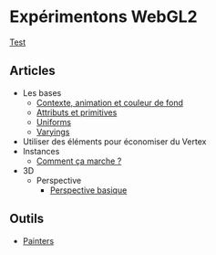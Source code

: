 # Expérimentons WebGL2

[Test](#test)

## Articles

* Les bases
  * [Contexte, animation et couleur de fond](#article/webgl2context)
  * [Attributs et primitives](#article/attributes)
  * [Uniforms](#article/uniforms)
  * [Varyings](#article/varyings)
* Utiliser des éléments pour économiser du Vertex
* Instances
  * [Comment ça marche ?](#article/instances)
* 3D
  * Perspective
    * [Perspective basique](#article/basic-perspective)

## Outils

* [Painters](#tool/painter)